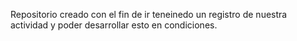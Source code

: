 Repositorio creado con el fin de ir teneinedo un registro de nuestra actividad y poder desarrollar esto en condiciones.
